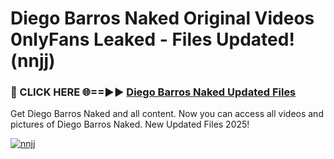 # Diego Barros Naked Original Videos 0nlyFans Leaked - Files Updated! (nnjj)

<h3>🔴 CLICK HERE 🌐==►► <a href="https://tinyurl.com/up5wt9bj" rel="nofollow">Diego Barros Naked Updated Files</a></h3>

Get Diego Barros Naked and all content. Now you can access all videos and pictures of Diego Barros Naked. New Updated Files 2025!

[![nnjj](https://i.imgur.com/ABiUzMV.gif)](https://tinyurl.com/up5wt9bj)
